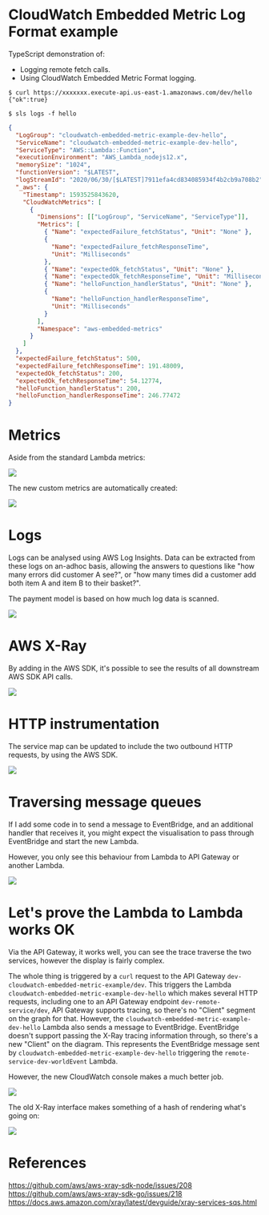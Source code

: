 # CloudWatch Embedded Metric Log Format example

TypeScript demonstration of:

* Logging remote fetch calls.
* Using CloudWatch Embedded Metric Format logging.

```shell
$ curl https://xxxxxxx.execute-api.us-east-1.amazonaws.com/dev/hello
{"ok":true}
```

```shell
$ sls logs -f hello
```

```json
{
  "LogGroup": "cloudwatch-embedded-metric-example-dev-hello",
  "ServiceName": "cloudwatch-embedded-metric-example-dev-hello",
  "ServiceType": "AWS::Lambda::Function",
  "executionEnvironment": "AWS_Lambda_nodejs12.x",
  "memorySize": "1024",
  "functionVersion": "$LATEST",
  "logStreamId": "2020/06/30/[$LATEST]7911efa4cd834085934f4b2cb9a708b2",
  "_aws": {
    "Timestamp": 1593525843620,
    "CloudWatchMetrics": [
      {
        "Dimensions": [["LogGroup", "ServiceName", "ServiceType"]],
        "Metrics": [
          { "Name": "expectedFailure_fetchStatus", "Unit": "None" },
          {
            "Name": "expectedFailure_fetchResponseTime",
            "Unit": "Milliseconds"
          },
          { "Name": "expectedOk_fetchStatus", "Unit": "None" },
          { "Name": "expectedOk_fetchResponseTime", "Unit": "Milliseconds" },
          { "Name": "helloFunction_handlerStatus", "Unit": "None" },
          {
            "Name": "helloFunction_handlerResponseTime",
            "Unit": "Milliseconds"
          }
        ],
        "Namespace": "aws-embedded-metrics"
      }
    ]
  },
  "expectedFailure_fetchStatus": 500,
  "expectedFailure_fetchResponseTime": 191.48009,
  "expectedOk_fetchStatus": 200,
  "expectedOk_fetchResponseTime": 54.12774,
  "helloFunction_handlerStatus": 200,
  "helloFunction_handlerResponseTime": 246.77472
}
```

# Metrics

Aside from the standard Lambda metrics:

<img src="built-in-metrics.png"/>

The new custom metrics are automatically created:

<img src="custom-metrics.png"/>

# Logs

Logs can be analysed using AWS Log Insights. Data can be extracted from these logs on an-adhoc basis, allowing the answers to questions like "how many errors did customer A see?", or "how many times did a customer add both item A and item B to their basket?".

The payment model is based on how much log data is scanned.

<img src="log-insights.png"/>

# AWS X-Ray

By adding in the AWS SDK, it's possible to see the results of all downstream AWS SDK API calls.

<img src="service-map.png"/>

# HTTP instrumentation

The service map can be updated to include the two outbound HTTP requests, by using the AWS SDK.

<img src="http-trace.png"/>

# Traversing message queues

If I add some code in to send a message to EventBridge, and an additional handler that receives it, you might expect the visualisation to pass through EventBridge and start the new Lambda.

However, you only see this behaviour from Lambda to API Gateway or another Lambda.

<img src="eventbridge-propagation.png"/>

# Let's prove the Lambda to Lambda works OK

Via the API Gateway, it works well, you can see the trace traverse the two services, however the display is fairly complex. 

The whole thing is triggered by a `curl` request to the API Gateway `dev-cloudwatch-embedded-metric-example/dev`. This triggers the Lambda `cloudwatch-embedded-metric-example-dev-hello` which makes several HTTP requests, including one to an API Gateway endpoint `dev-remote-service/dev`, API Gateway supports tracing, so there's no "Client" segment on the graph for that. However, the `cloudwatch-embedded-metric-example-dev-hello` Lambda also sends a message to EventBridge. EventBridge doesn't support passing the X-Ray tracing information through, so there's a new "Client" on the diagram. This represents the EventBridge message sent by `cloudwatch-embedded-metric-example-dev-hello` triggering the `remote-service-dev-worldEvent` Lambda.

However, the new CloudWatch console makes a much better job.

<img src="cloudwatch-trace.png"/>

The old X-Ray interface makes something of a hash of rendering what's going on:

<img src="cross-api-gateway-trace.png"/>

# References

https://github.com/aws/aws-xray-sdk-node/issues/208
https://github.com/aws/aws-xray-sdk-go/issues/218
https://docs.aws.amazon.com/xray/latest/devguide/xray-services-sqs.html

